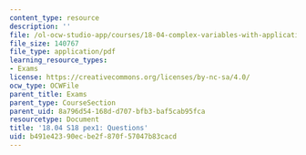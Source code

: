 ```yaml
---
content_type: resource
description: ''
file: /ol-ocw-studio-app/courses/18-04-complex-variables-with-applications-spring-2018/b491e42390ecbe2f870f57047b83cacd_MIT18_04S18_pex1.pdf
file_size: 140767
file_type: application/pdf
learning_resource_types:
- Exams
license: https://creativecommons.org/licenses/by-nc-sa/4.0/
ocw_type: OCWFile
parent_title: Exams
parent_type: CourseSection
parent_uid: 8a796d54-168d-d707-bfb3-baf5cab95fca
resourcetype: Document
title: '18.04 S18 pex1: Questions'
uid: b491e423-90ec-be2f-870f-57047b83cacd
---
```

